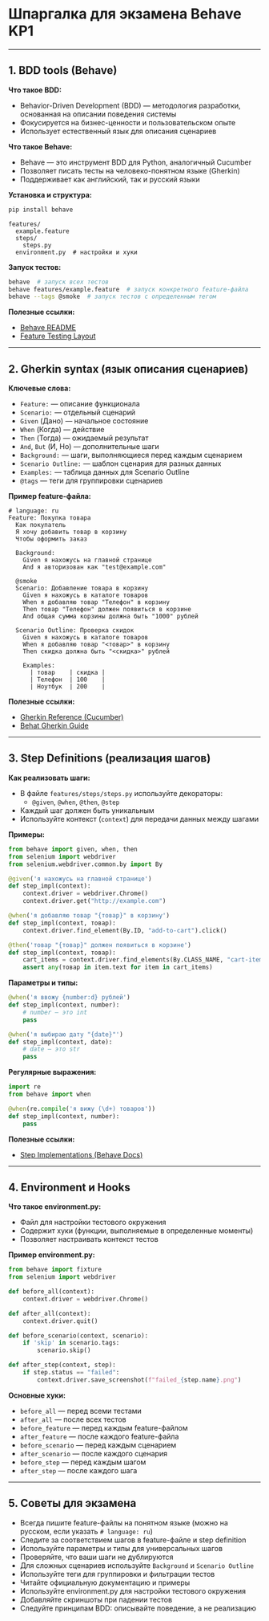 # Шпаргалка для экзамена Behave KP1

---

## 1. BDD tools (Behave)

**Что такое BDD:**
- Behavior-Driven Development (BDD) — методология разработки, основанная на описании поведения системы
- Фокусируется на бизнес-ценности и пользовательском опыте
- Использует естественный язык для описания сценариев

**Что такое Behave:**
- Behave — это инструмент BDD для Python, аналогичный Cucumber
- Позволяет писать тесты на человеко-понятном языке (Gherkin)
- Поддерживает как английский, так и русский языки

**Установка и структура:**
```bash
pip install behave
```
```
features/
  example.feature
  steps/
    steps.py
  environment.py  # настройки и хуки
```

**Запуск тестов:**
```bash
behave  # запуск всех тестов
behave features/example.feature  # запуск конкретного feature-файла
behave --tags @smoke  # запуск тестов с определенным тегом
```

**Полезные ссылки:**
- [Behave README](https://github.com/behave/behave/blob/main/README.rst)
- [Feature Testing Layout](https://behave.readthedocs.io/en/latest/gherkin/#feature-testing-layout)

---

## 2. Gherkin syntax (язык описания сценариев)

**Ключевые слова:**
- `Feature:` — описание функционала
- `Scenario:` — отдельный сценарий
- `Given` (Дано) — начальное состояние
- `When` (Когда) — действие
- `Then` (Тогда) — ожидаемый результат
- `And`, `But` (И, Но) — дополнительные шаги
- `Background:` — шаги, выполняющиеся перед каждым сценарием
- `Scenario Outline:` — шаблон сценария для разных данных
- `Examples:` — таблица данных для Scenario Outline
- `@tags` — теги для группировки сценариев

**Пример feature-файла:**
```gherkin
# language: ru
Feature: Покупка товара
  Как покупатель
  Я хочу добавить товар в корзину
  Чтобы оформить заказ

  Background:
    Given я нахожусь на главной странице
    And я авторизован как "test@example.com"

  @smoke
  Scenario: Добавление товара в корзину
    Given я нахожусь в каталоге товаров
    When я добавляю товар "Телефон" в корзину
    Then товар "Телефон" должен появиться в корзине
    And общая сумма корзины должна быть "1000" рублей

  Scenario Outline: Проверка скидок
    Given я нахожусь в каталоге товаров
    When я добавляю товар "<товар>" в корзину
    Then скидка должна быть "<скидка>" рублей

    Examples:
      | товар    | скидка |
      | Телефон  | 100    |
      | Ноутбук  | 200    |
```

**Полезные ссылки:**
- [Gherkin Reference (Cucumber)](https://cucumber.io/docs/gherkin/reference/)
- [Behat Gherkin Guide](https://docs.behat.org/en/v2.5/guides/1.gherkin.html)

---

## 3. Step Definitions (реализация шагов)

**Как реализовать шаги:**
- В файле `features/steps/steps.py` используйте декораторы:
  - `@given`, `@when`, `@then`, `@step`
- Каждый шаг должен быть уникальным
- Используйте контекст (`context`) для передачи данных между шагами

**Примеры:**
```python
from behave import given, when, then
from selenium import webdriver
from selenium.webdriver.common.by import By

@given('я нахожусь на главной странице')
def step_impl(context):
    context.driver = webdriver.Chrome()
    context.driver.get("http://example.com")

@when('я добавляю товар "{товар}" в корзину')
def step_impl(context, товар):
    context.driver.find_element(By.ID, "add-to-cart").click()

@then('товар "{товар}" должен появиться в корзине')
def step_impl(context, товар):
    cart_items = context.driver.find_elements(By.CLASS_NAME, "cart-item")
    assert any(товар in item.text for item in cart_items)
```

**Параметры и типы:**
```python
@when('я ввожу {number:d} рублей')
def step_impl(context, number):
    # number — это int
    pass

@when('я выбираю дату "{date}"')
def step_impl(context, date):
    # date — это str
    pass
```

**Регулярные выражения:**
```python
import re
from behave import when

@when(re.compile('я вижу (\d+) товаров'))
def step_impl(context, number):
    pass
```

**Полезные ссылки:**
- [Step Implementations (Behave Docs)](https://behave.readthedocs.io/en/latest/tutorial/#python-step-implementations)

---

## 4. Environment и Hooks

**Что такое environment.py:**
- Файл для настройки тестового окружения
- Содержит хуки (функции, выполняемые в определенные моменты)
- Позволяет настраивать контекст тестов

**Пример environment.py:**
```python
from behave import fixture
from selenium import webdriver

def before_all(context):
    context.driver = webdriver.Chrome()

def after_all(context):
    context.driver.quit()

def before_scenario(context, scenario):
    if 'skip' in scenario.tags:
        scenario.skip()

def after_step(context, step):
    if step.status == "failed":
        context.driver.save_screenshot(f"failed_{step.name}.png")
```

**Основные хуки:**
- `before_all` — перед всеми тестами
- `after_all` — после всех тестов
- `before_feature` — перед каждым feature-файлом
- `after_feature` — после каждого feature-файла
- `before_scenario` — перед каждым сценарием
- `after_scenario` — после каждого сценария
- `before_step` — перед каждым шагом
- `after_step` — после каждого шага

---

## 5. Советы для экзамена

- Всегда пишите feature-файлы на понятном языке (можно на русском, если указать `# language: ru`)
- Следите за соответствием шагов в feature-файле и step definition
- Используйте параметры и типы для универсальных шагов
- Проверяйте, что ваши шаги не дублируются
- Для сложных сценариев используйте `Background` и `Scenario Outline`
- Используйте теги для группировки и фильтрации тестов
- Читайте официальную документацию и примеры
- Используйте environment.py для настройки тестового окружения
- Добавляйте скриншоты при падении тестов
- Следуйте принципам BDD: описывайте поведение, а не реализацию 